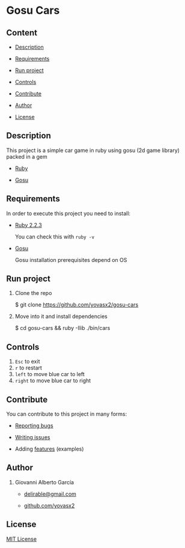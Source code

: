 # Gosu Cars

## Content

* [Description](#description)

* [Requirements](#requirements)

* [Run project](#run-project)

* [Controls](#controls)

* [Contribute](#contribute)

* [Author](#author)

* [License](#license)

<a name="description"/>

## Description

This project is a simple car game in ruby using gosu (2d game library) packed in a gem

* [Ruby](https://www.ruby-lang.org/en/)

* [Gosu](https://www.libgosu.org/index.html)

<a name="requirements"/>

## Requirements

In order to execute this project you need to install:

* [Ruby 2.2.3](https://www.ruby-lang.org/es/news/2015/08/18/ruby-2-2-3-released/)

  You can check this with `ruby -v`

* [Gosu](https://www.libgosu.org/ruby.html)

  Gosu installation prerequisites depend on OS

<a name="run-project"/>

## Run project

1. Clone the repo

     $ git clone https://github.com/yovasx2/gosu-cars

2. Move into it and install dependencies

     $ cd gosu-cars && ruby -Ilib ./bin/cars

<a name="controls"/>

## Controls

1. `Esc` to exit
2. `r` to restart
3. `left` to move blue car to left
4. `right` to move blue car to right

<a name="contribute"/>

## Contribute

You can contribute to this project in many forms:

* [Reporting bugs](https://github.com/yovasx2/gosu-cars/issues)

* [Writing issues](https://github.com/yovasx2/gosu-cars/issues)

* Adding [features](https://github.com/yovasx2/gosu-cars/pulls) (examples)

<a name="author"/>

## Author

1. Giovanni Alberto García

    * <a href="mailto:delirable@gmail.com">delirable@gmail.com</a>

    * [github.com/yovasx2](http://github.com/yovasx2)

<a name="license"/>

## License

[MIT License](http://choosealicense.com/licenses/mit/)
